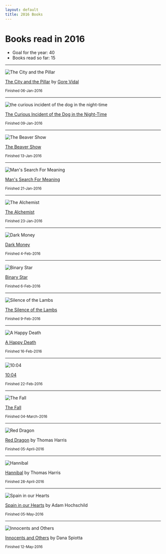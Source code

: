 ```yaml
---
layout: default
title: 2016 Books
---
```


# Books read in 2016

* Goal for the year: 40
* Books read so far: 15

---


![The City and the Pillar](/i/City_and_the_Pillar.JPG)

[The City and the Pillar](https://en.wikipedia.org/wiki/The_City_and_the_Pillar) by [Gore Vidal](https://en.wikipedia.org/wiki/Gore_Vidal)

<small>Finished 06-Jan-2016</small>

---

![the curious incident of the dog in the night-time](/i/curiousincident.jpg)

[The Curious Incident of the Dog in the Night-Time](https://en.wikipedia.org/wiki/The_Curious_Incident_of_the_Dog_in_the_Night-Time)

<small>Finished 09-Jan-2016</small>

---

![The Beaver Show](/i/beavershow.jpg)

[The Beaver Show](http://www.amazon.com/dp/B019O2L396?ref_=pe_2427780_160035660)

<small>Finished 13-Jan-2016</small>

---

![Man's Search For Meaning](/i/searchformeaning.jpg)

[Man's Search For Meaning](https://en.wikipedia.org/wiki/Man%27s_Search_for_Meaning)

<small>Finished 21-Jan-2016</small>

---

![The Alchemist](/i/alchemist.jpg)

[The Alchemist](https://en.wikipedia.org/wiki/The_Alchemist_(novel))

<small>Finished 23-Jan-2016</small>

---

![Dark Money](/i/darkmoney.jpg)

[Dark Money](http://www.amazon.com/Dark-Money-History-Billionaires-Radical/dp/0385535597)

<small>Finished 4-Feb-2016</small>

---

![Binary Star](/i/binarystar.jpg)

[Binary Star](http://twodollarradio.com/products/binary-star)

<small>Finished 6-Feb-2016</small>

---

![Silence of the Lambs](/i/silencelambs.jpg)

[The Silence of the Lambs](https://en.wikipedia.org/wiki/The_Silence_of_the_Lambs_(novel))

<small>Finished 9-Feb-2016</small>

---

![A Happy Death](/i/ahappydeath.jpeg)

[A Happy Death](https://en.wikipedia.org/wiki/A_Happy_Death)

<small>Finished 16-Feb-2016</small>

---

![10:04](/i/1004.jpeg)

[10:04](http://www.npr.org/2014/09/03/345107284/10-04-a-strange-spectacular-novel-connecting-several-plotlines)

<small>Finished 22-Feb-2016</small>

---

![The Fall](/i/thefall.jpg)

[The Fall](https://en.wikipedia.org/wiki/The_Fall_(Camus_novel))

<small>Finished 04-March-2016</small>

---

![Red Dragon](/i/reddragon.jpg)

[Red Dragon](https://en.wikipedia.org/wiki/Red_Dragon_(novel)) by Thomas Harris

<small>Finished 05-April-2016</small>

---

![Hannibal](/i/hannibal.jpg)

[Hannibal](https://en.wikipedia.org/wiki/Hannibal_(Harris_novel)) by Thomas Harris

<small>Finished 28-April-2016</small>

---

![Spain in our Hearts](/i/spaininourhearts.jpg)

[Spain in our Hearts](http://www.nytimes.com/2016/04/03/books/review/spain-in-our-hearts-by-adam-hochschild.html?_r=0) by Adam Hochschild

<small>Finished 05-May-2016</small>

---

![Innocents and Others](/i/innocentsandothers.jpg)

[Innocents and Others](http://books.simonandschuster.com/Innocents-and-Others/Dana-Spiotta/9781501122729) by Dana Spiotta

<small>Finished 12-May-2016</small>